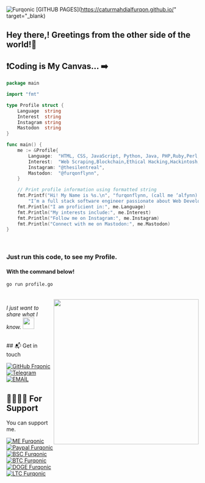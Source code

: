 ![Furqonic](https://res.cloudinary.com/dlked0a5j/image/upload/v1716549244/photo_2024-05-24_18.13.35_g9fwb2.jpg)
[GITHUB PAGES](https://caturmahdialfurqon.github.io/" target="_blank)

## Hey there,! Greetings from the other side of the world!👋

## ❗️Coding is My Canvas... ➡️

```go
package main

import "fmt"

type Profile struct {
	Language  string
	Interest  string
	Instagram string
	Mastodon  string
}

func main() {
	me := &Profile{
		Language:  "HTML, CSS, JavaScript, Python, Java, PHP,Ruby,Perl,GO,SQL,Bash.",
		Interest:  "Web Scraping,Blockchain,Ethical Hacking,Hackintosh,and Tips&Trick.",
		Instagram: "@thesilentreal",
		Mastodon:  "@furqonflynn",
	}

	// Print profile information using formatted string
	fmt.Printf("Hi! My Name is %s.\n", "furqonflynn, (call me ‘alfynn) 👋! I just want to share what I know.\n"+
		"I’m a full stack software engineer passionate about Web Development")
	fmt.Println("I am proficient in:", me.Language)
	fmt.Println("My interests include:", me.Interest)
	fmt.Println("Follow me on Instagram:", me.Instagram)
	fmt.Println("Connect with me on Mastodon:", me.Mastodon)
}
```

<br>

### Just run this code, to see my Profile.
#### With the command below!

```bash
go run profile.go
```
<br>
<img align='right' src="https://github-readme-stats.vercel.app/api?username=caturmahdialfurqon&show_icons=true&theme=radical" width="380">
<p><em>I just want to share what I know. <img src="https://media.giphy.com/media/WUlplcMpOCEmTGBtBW/giphy.gif" width="30"><br>
</em></p>
<br>
## 📬 Get in touch

[![GitHub Frqonic](https://img.shields.io/github/followers/caturmahdialfurqon?label=follow%20github&style=flat-square)](https://github.com/caturmahdialfurqon)
[![Telegram](https://img.shields.io/badge/Telegram-DMme-orange)](https://t.me/edwinbagas7)
[![EMAIL](https://img.shields.io/badge/Email-caturmahdialfurqon-blue)](mailto:caturmahdi.alfurqon@icloud.com)
<br>

##  🤜🏻🤛🏻 For Support

You can support me.

[![ME Furqonic](https://img.shields.io/badge/SUPPORT-ME-succsess.svg?style=flat)](Support)
<br>
[![Paypal Furqonic](https://img.shields.io/badge/$-Paypal-informasional.svg?style=flat)](https://paypal.me/caturmahdialfurqon)
<br>
[![BSC Furqonic](https://img.shields.io/badge/ETH-0x07Fe74030B01B1F9A9c2699929d7CAFDa66Ebf06-informational.svg?style=flat)](https://etherscan.io/address/0x07Fe74030B01B1F9A9c2699929d7CAFDa66Ebf06)
<br>
[![BTC Furqonic](https://img.shields.io/badge/BTC-bc1qf8d3fcl4zf08qy3ecz8jyw3cf8y8urd0s2g32s-informational.svg?style=flat)](https://pastebin.com/raw/Z57X2iwX)
<br>
[![DOGE Furqonic](https://img.shields.io/badge/SOL-73hvmQLGmfxXiJqvqiG2MwZReC9H3tFusZJGfffrBHpy-informational.svg?style=flat)](https://pastebin.com/raw/Z57X2iwX)
<br>
[![LTC Furqonic](https://img.shields.io/badge/MATIC-0x07Fe74030B01B1F9A9c2699929d7CAFDa66Ebf06-informational.svg?style=flat)](https://pastebin.com/raw/Z57X2iwX)

